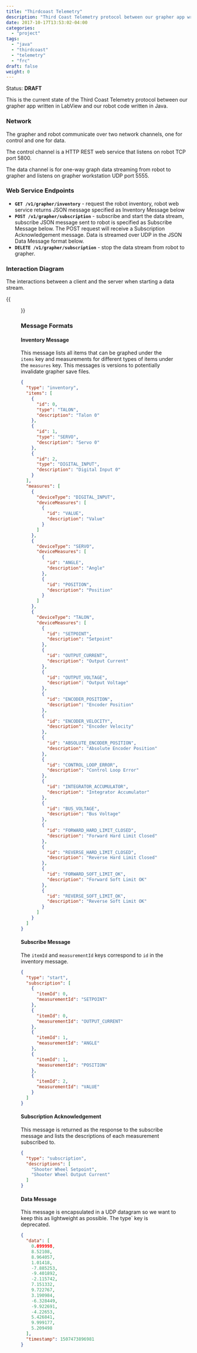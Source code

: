 ```yaml
---
title: "Thirdcoast Telemetry"
description: "Third Coast Telemetry protocol between our grapher app written in LabView and our robot code written in Java."
date: 2017-10-17T13:53:02-04:00
categories:
  - "project"
tags:
  - "java"
  - "thirdcoast"
  - "telemetry"
  - "frc"
draft: false
weight: 0
---
```


Status: **DRAFT**

This is the current state of the Third Coast Telemetry protocol between our grapher app written in LabView and our robot code written in Java.

### Network

The grapher and robot communicate over two network channels, one for control and one for data.

The control channel is a HTTP REST web service that listens on robot TCP port 5800.

The data channel is for one-way graph data streaming from robot to grapher and listens on grapher workstation UDP port 5555.

### Web Service Endpoints

- **`GET /v1/grapher/inventory`** - request the robot inventory, robot web service returns JSON message specified as Inventory Message below
- **`POST /v1/grapher/subscription`** - subscribe and start the data stream, subscribe JSON message sent to robot is specified as Subscribe Message below. The POST request will receive a Subscription Acknowledgement message. Data is streamed over UDP in the JSON Data Message format below.
- **`DELETE /v1/grapher/subscription`** - stop the data stream from robot to grapher.

### Interaction Diagram

The interactions between a client and the server when starting a data stream.

{{<figure src="/media/telemetry.png" title="Telemetry Interactions">}}

### Message Formats

#### Inventory Message

This message lists all items that can be graphed under the `items` key and measurements for different types of items under the `measures` key. This messages is versions to potentially invalidate grapher save files.

```json
{
  "type": "inventory",
  "items": [
    {
      "id": 0,
      "type": "TALON",
      "description": "Talon 0"
    },
    {
      "id": 1,
      "type": "SERVO",
      "description": "Servo 0"
    },
    {
      "id": 2,
      "type": "DIGITAL_INPUT",
      "description": "Digital Input 0"
    }
  ],
  "measures": [
    {
      "deviceType": "DIGITAL_INPUT",
      "deviceMeasures": [
        {
          "id": "VALUE",
          "description": "Value"
        }
      ]
    },
    {
      "deviceType": "SERVO",
      "deviceMeasures": [
        {
          "id": "ANGLE",
          "description": "Angle"
        },
        {
          "id": "POSITION",
          "description": "Position"
        }
      ]
    },
    {
      "deviceType": "TALON",
      "deviceMeasures": [
        {
          "id": "SETPOINT",
          "description": "Setpoint"
        },
        {
          "id": "OUTPUT_CURRENT",
          "description": "Output Current"
        },
        {
          "id": "OUTPUT_VOLTAGE",
          "description": "Output Voltage"
        },
        {
          "id": "ENCODER_POSITION",
          "description": "Encoder Position"
        },
        {
          "id": "ENCODER_VELOCITY",
          "description": "Encoder Velocity"
        },
        {
          "id": "ABSOLUTE_ENCODER_POSITION",
          "description": "Absolute Encoder Position"
        },
        {
          "id": "CONTROL_LOOP_ERROR",
          "description": "Control Loop Error"
        },
        {
          "id": "INTEGRATOR_ACCUMULATOR",
          "description": "Integrator Accumulator"
        },
        {
          "id": "BUS_VOLTAGE",
          "description": "Bus Voltage"
        },
        {
          "id": "FORWARD_HARD_LIMIT_CLOSED",
          "description": "Forward Hard Limit Closed"
        },
        {
          "id": "REVERSE_HARD_LIMIT_CLOSED",
          "description": "Reverse Hard Limit Closed"
        },
        {
          "id": "FORWARD_SOFT_LIMIT_OK",
          "description": "Forward Soft Limit OK"
        },
        {
          "id": "REVERSE_SOFT_LIMIT_OK",
          "description": "Reverse Soft Limit OK"
        }
      ]
    }
  ]
}
```

#### Subscribe Message

The `itemId` and `measurementId` keys correspond to `id` in the inventory message.

```json
{
  "type": "start",
  "subscription": [
    {
      "itemId": 0,
      "measurementId": "SETPOINT"
    },
    {
      "itemId": 0,
      "measurementId": "OUTPUT_CURRENT"
    },
    {
      "itemId": 1,
      "measurementId": "ANGLE"
    },
    {
      "itemId": 1,
      "measurementId": "POSITION"
    },
    {
      "itemId": 2,
      "measurementId": "VALUE"
    }
  ]
}
```

#### Subscription Acknowledgement

This message is returned as the response to the subscribe message and lists the descriptions of each measurement subscribed to.

```json
{
  "type": "subscription",
  "descriptions": [
    "Shooter Wheel Setpoint",
    "Shooter Wheel Output Current"
  ]
}
```

#### Data Message

This message is encapsulated in a UDP datagram so we want to keep this as lightweight as possible. The type` key is deprecated.

```json
{
  "data": [
    0.099998,
    8.52108,
    8.964057,
    1.01418,
    -7.885253,
    -9.401892,
    -2.115742,
    7.151332,
    9.722767,
    3.190984,
    -6.328449,
    -9.922691,
    -4.22653,
    5.426841,
    9.999177,
    5.209498
  ],
  "timestamp": 1507473896981
}
```
